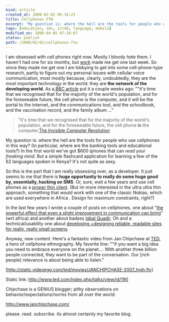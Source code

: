 ```yaml
---
kind: article
created_at: 2008-02-02 05:16:21
title: Cellphones FTW
excerpt: "My question is: where the hell are the tools for people who use cellphones in this way? (In particular, where are the banking tools and educational tools?) In the first world we've got $600 iphones that can <em>read your freaking mind</em>. But a simple flashcard application for learning a few of the 62 languages spoken in Kenya?  It's not quite as sexy. "
tags: [education, sms, ict4d, language, mobile]
modified_on: 2008-04-05 07:34:07
status: publish 
path: /2008/02/02/cellphones-ftw
---
```


I am obsessed with cell phones right now. Mostly I bloody *hate* them. I haven't had one for six months, but <a href="http://boltpeters.com">work</a> made me get one last week. So since they made me get one I am lobbying to get into some cell-phone-type research, partly to figure out my personal issues with cellular voice communication, most mostly because, clearly, undoubtedly, they are the most important technology in the world: they are <strong>the network of the developing world</strong>. As a<a href="http://news.bbc.co.uk/2/hi/technology/7106998.stm"> BBC article</a> put it a couple weeks ago: ""it's time that we recognised that for the majority of the world's population, and for the foreseeable future, the cell phone is the computer, and it will be the portal to the internet, and the communications tool, and the schoolbook, and the vaccination record, and the family album ..."

<blockquote>"It's time that we recognised that for the majority of the world's population, and for the foreseeable future, the cell phone <strong>is</strong> the computer.<span class="attribution"><a href="http://news.bbc.co.uk/2/hi/technology/7106998.stm">The Invisible Computer Revolution</a></blockquote>

My question is: where the hell are the tools for people who use cellphones in this way? (In particular, where are the banking tools and educational tools?) In the first world we've got $600 iphones that can <em>read your freaking mind</em>. But a simple flashcard application for learning a few of the 62 languages spoken in Kenya?  It's not quite as sexy. 

So this is the part that I am really obsessing over, as a developer. It just seems to me that there is <strong>huge opportunity to really do some huge good by, essentially, hacking on SMS</strong>. Or, sure, wait a few years and use cell phones as a <a href="http://it.slashdot.org/article.pl?sid=08/01/31/130245">proper thin client</a>. (But im more interested in the ultra ultra thin approach, something that would work with one of the classic Nokias, which are used everywhere in Africa . Design for maximum constraints, right?)

In the last few years I wrote a couple of posts on cellphones, one about "<a href="http://www.unthinkingly.com/2005/08/25/cellphones-in-africa/">the powerful effect that even a slight improvement in communication can bring</a>" (wrt africa) and another about badass <a href="http://http://www.unthinkingly.com/2005/07/14/technology-for-the-poor-profit-for-the-rich/">Iqbal Quadir</a>. Oh and a technical/usability one about <a href="http://www.unthinkingly.com/2005/12/20/mobile-web-design-tips-techniques-authentic-boredom/">developing +designing reliable, readable sites for really, really small screens</a>.

Anyway, new content. Here's a fantastic video from Jan Chipchase at <a href="http://www.ted.com/">TED</a>, a hero of cellphone ethnography. My favorite line: ""if you want a big idea you need to embrace everyone on the planet.... With another three billion people connected, they want to be part of the conversation. Our [rich people] relevance is about being able to listen."

[http://static.videoegg.com/ted/movies/JANCHIPCHASE-2007_high.flv]

Static link: <a href="http://www.ted.com/index.php/talks/view/id/190">http://www.ted.com/index.php/talks/view/id/190</a>

Chipchase is a GENIUS blogger; pithy observations on behavior/expectations/norms from all over the world:

<a href="http://www.janchipchase.com/">http://www.janchipchase.com/</a>

please. read. subscribe. its almost certainly my favorite blog.

 



